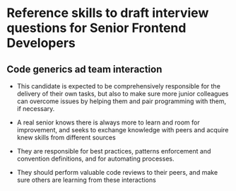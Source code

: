 # Reference skills to draft interview questions for Senior Frontend Developers

## Code generics ad team interaction

* This candidate is expected to be comprehensively responsible for the delivery of their own tasks, but also to make sure more junior colleagues can overcome issues by helping them and pair programming with them, if necessary.

* A real senior knows there is always more to learn and room for improvement, and seeks to exchange knowledge with peers and acquire knew skills from different sources

* They are responsible for best practices, patterns enforcement and convention definitions, and for automating processes.

* They should perform valuable code reviews to their peers, and make sure others are learning from these interactions